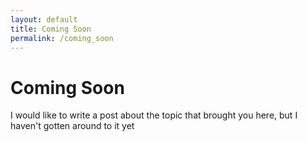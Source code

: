```yaml
---
layout: default
title: Coming Soon
permalink: /coming_soon
---
```

# Coming Soon

I would like to write a post about the topic that brought you here, but I haven't gotten around to it yet

